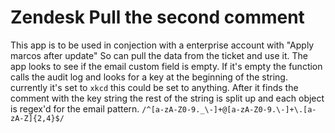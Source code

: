 Zendesk Pull the second comment 
==========

This app is to be used in conjection with a enterprise account with "Apply marcos after update" So can pull the data from the ticket and use it. The app looks to see if the email custom field is empty. If it's empty the function calls the audit log and looks for a key at the beginning of the string. currently it's set to ```xkcd``` this could be set to anything. After it finds the comment with the key string the rest of the string is split up and each object is regex'd for the email pattern. ```/^[a-zA-Z0-9._\-]+@[a-zA-Z0-9.\-]+\.[a-zA-Z]{2,4}$/``` 

